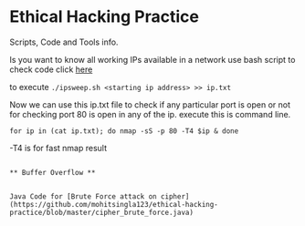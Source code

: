 # Ethical Hacking Practice
Scripts, Code and Tools info.

Is you want to know all working IPs available in a network use bash script
to check code click [here](https://github.com/mohitsingla123/ethical-hacking-practice/blob/master/Bash%20Scripts/8.1%20ipsweep.sh)

to execute
`./ipsweep.sh <starting ip address> >> ip.txt`

Now we can use this ip.txt file to check if any particular port is open or not
for checking port 80 is open in any of the ip. execute this is command line.

`for ip in (cat ip.txt); do nmap -sS -p 80 -T4 $ip & done`

-T4 is for fast nmap result

```

** Buffer Overflow **


Java Code for [Brute Force attack on cipher](https://github.com/mohitsingla123/ethical-hacking-practice/blob/master/cipher_brute_force.java)
